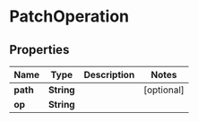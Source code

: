 # PatchOperation

## Properties
Name | Type | Description | Notes
------------ | ------------- | ------------- | -------------
**path** | **String** |  |  [optional]
**op** | **String** |  | 
